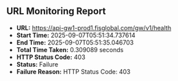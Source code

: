 ## URL Monitoring Report

- **URL:** https://api-gw1-prod1.fisglobal.com/gw/v1/health
- **Start Time:** 2025-09-07T05:51:34.737614
- **End Time:** 2025-09-07T05:51:35.046703
- **Total Time Taken:** 0.309089 seconds
- **HTTP Status Code:** 403
- **Status:** Failure
- **Failure Reason:** HTTP Status Code: 403
